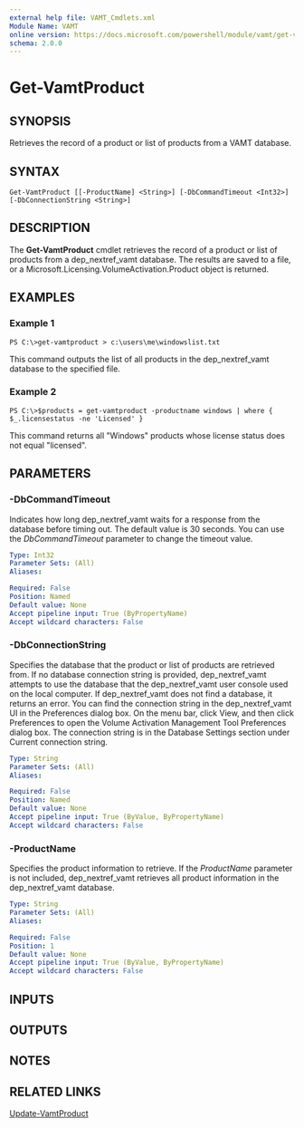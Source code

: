 ```yaml
---
external help file: VAMT_Cmdlets.xml
Module Name: VAMT
online version: https://docs.microsoft.com/powershell/module/vamt/get-vamtproduct?view=windowsserver2012-ps&wt.mc_id=ps-gethelp
schema: 2.0.0
---
```


# Get-VamtProduct

## SYNOPSIS
Retrieves the record of a product or list of products from a VAMT database.

## SYNTAX

```
Get-VamtProduct [[-ProductName] <String>] [-DbCommandTimeout <Int32>] [-DbConnectionString <String>]
```

## DESCRIPTION
The **Get-VamtProduct** cmdlet retrieves the record of a product or list of products from a dep_nextref_vamt database.
The results are saved to a file, or a Microsoft.Licensing.VolumeActivation.Product object is returned.

## EXAMPLES

### Example 1
```
PS C:\>get-vamtproduct > c:\users\me\windowslist.txt
```

This command outputs the list of all products in the dep_nextref_vamt database to the specified file.

### Example 2
```
PS C:\>$products = get-vamtproduct -productname windows | where { $_.licensestatus -ne 'Licensed' }
```

This command returns all "Windows" products whose license status does not equal "licensed".

## PARAMETERS

### -DbCommandTimeout
Indicates how long dep_nextref_vamt waits for a response from the database before timing out.
The default value is 30 seconds.
You can use the *DbCommandTimeout* parameter to change the timeout value.

```yaml
Type: Int32
Parameter Sets: (All)
Aliases: 

Required: False
Position: Named
Default value: None
Accept pipeline input: True (ByPropertyName)
Accept wildcard characters: False
```

### -DbConnectionString
Specifies the database that the product or list of products are retrieved from.
If no database connection string is provided, dep_nextref_vamt attempts to use the database that the dep_nextref_vamt user console used on the local computer.
If dep_nextref_vamt does not find a database, it returns an error.
You can find the connection string in the dep_nextref_vamt UI in the Preferences dialog box.
On the menu bar, click View, and then click Preferences to open the Volume Activation Management Tool Preferences dialog box.
The connection string is in the Database Settings section under Current connection string.

```yaml
Type: String
Parameter Sets: (All)
Aliases: 

Required: False
Position: Named
Default value: None
Accept pipeline input: True (ByValue, ByPropertyName)
Accept wildcard characters: False
```

### -ProductName
Specifies the product information to retrieve.
If the *ProductName* parameter is not included, dep_nextref_vamt retrieves all product information in the dep_nextref_vamt database.

```yaml
Type: String
Parameter Sets: (All)
Aliases: 

Required: False
Position: 1
Default value: None
Accept pipeline input: True (ByValue, ByPropertyName)
Accept wildcard characters: False
```

## INPUTS

## OUTPUTS

## NOTES

## RELATED LINKS

[Update-VamtProduct](./Update-VamtProduct.md)

